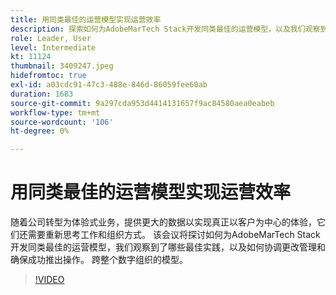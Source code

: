 ```yaml
---
title: 用同类最佳的运营模型实现运营效率
description: 探索如何为AdobeMarTech Stack开发同类最佳的运营模型，以及我们观察到了哪些最佳实践
role: Leader, User
level: Intermediate
kt: 11124
thumbnail: 3409247.jpeg
hidefromtoc: true
exl-id: a03cdc91-47c3-488e-846d-86059fee60ab
duration: 1683
source-git-commit: 9a297cda953d4414131657f9ac84580aea0eabeb
workflow-type: tm+mt
source-wordcount: '106'
ht-degree: 0%

---
```


# 用同类最佳的运营模型实现运营效率

随着公司转型为体验式业务，提供更大的数据以实现真正以客户为中心的体验，它们还需要重新思考工作和组织方式。 该会议将探讨如何为AdobeMarTech Stack开发同类最佳的运营模型，我们观察到了哪些最佳实践，以及如何协调更改管理和确保成功推出操作。 跨整个数字组织的模型。

>[!VIDEO](https://video.tv.adobe.com/v/3409247/?quality=12&learn=on)
